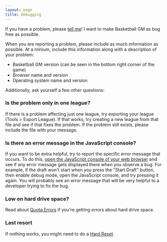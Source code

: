 ```yaml
---
layout: page
title: Debugging
---
```


If you have a problem, please [tell me](/contact/)! I want to make Basketball GM as bug free as possible.

When you are reporting a problem, please include as much information as possible. At a minium, include this information along with a description of your problem:

* Basketball GM version (can be seen in the bottom right corner of the game)
* Browser name and version
* Operating system name and version

Additionally, ask yourself a few other questions:

### Is the problem only in one league?

If there is a problem affecting just one league, try exporting your league (Tools > Export League). If that works, try creating a new league from that file and see if that fixes the problem. If the problem still exists, please include the file with your message.

### Is there an error message in the JavaScript console?

If you want to be extra helpful, try to report the specific error message that occurs. To do this, [open the JavaScript console of your web browser](http://webmasters.stackexchange.com/q/8525) and see if any error message gets displayed there when you observe a bug. For example, if the draft won't start when you press the "Start Draft" button, then enable debug mode, open the JavaScript console, and try pressing it again. You will probably see an error message that will be very helpful to a developer trying to fix the bug.

### Low on hard drive space?

Read about [Quota Errors](/manual/debugging/quota-errors/) if you're getting errors about hard drive space.

### Last resort

If nothing works, you might need to do a [Hard Reset](/manual/debugging/hard-reset/).
